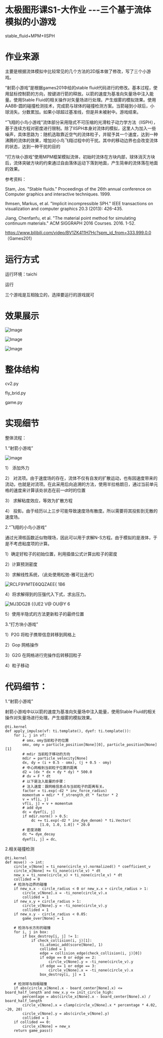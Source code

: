 # 太极图形课S1-大作业 ---三个基于流体模拟的小游戏
stable_fluid+MPM+IISPH


# 作业来源

主要是根据流体模拟中比较常见的几个方法的2D版本做了修改，写了三个小游戏。

“射箭小游戏”是根据games201中给的stable fluid代码进行的修改。基本过程，使用鼠标控制箭的方向，按键进行箭的释放。以箭的速度为基准向矢量场中注入能量。使用Stable Fluid的相关操作对矢量场进行处理。产生烟雾的模拟效果。使用AABB-圆的碰撞检测技术，完成箭与球体的碰撞检测方案。当箭碰到小球后，小球消失。分数累加。如果小球超过基准线，但是并未被射中。游戏结束。

“飞翔的小鸟小游戏”流体部分采用隐式不可压缩的光滑粒子动力学方法（IISPH），基于连续方程对密度进行限制。除了IISPH本身对流体的模拟，这里人为加入一些噪声，具体思路为：随机选取靠近空气的流体粒子，并赋予其一个速度，达到一种沸腾的流体的效果，增加对小鸟飞翔过程中的干扰。其中的移动边界也会改变流体的状态，达到一种干扰的目的

“打方块小游戏”使用MPM框架模拟流体，初始时流体在方块内部，球体消灭方块后，流体突破方块的约束通过自由落体运动下落到地面，产生简单的流体落在地面的效果。

参考资料：

Stam, Jos. "Stable fluids." Proceedings of the 26th annual conference on Computer graphics and interactive techniques. 1999.

Ihmsen, Markus, et al. "Implicit incompressible SPH." IEEE transactions on visualization and computer graphics 20.3 (2013): 426-435.

Jiang, Chenfanfu, et al. "The material point method for simulating continuum materials." ACM SIGGRAPH 2016 Courses. 2016. 1-52.

https://www.bilibili.com/video/BV1ZK411H7Hc?spm_id_from=333.999.0.0   （Games201）

# 运行方式

运行环境：taichi

运行

三个游戏是互相独立的，选择要运行的游戏就可


# 效果展示

![Image](https://github.com/MengMeng3399/HomeWork/blob/main/%E6%95%88%E6%9E%9C%E5%9B%BE--1.gif)

![Image](https://github.com/MengMeng3399/HomeWork/blob/main/%E6%95%88%E6%9E%9C%E5%9B%BE--2.gif)

![Image](https://github.com/MengMeng3399/HomeWork/blob/main/%E6%95%88%E6%9E%9C%E5%9B%BE--3.gif)


# 整体结构
cv2.py

fly_brid.py

game.py

# 实现细节

整体流程：

1.“射箭小游戏” 


![image](https://user-images.githubusercontent.com/86776127/147383025-6f63402f-2194-437d-baec-d1cb2cc10da3.png)

1） 添加外力

2） 对流项。由于速度场的存在，流体不仅有自发的扩散运动，也有因速度带来的流动，也就是对流项。在此采用后向追溯的方法，使用半拉格朗日，通过当前单元格的速度来计算该处状态在前一dt时的位置

3） 求解粘度效应，等效为扩散方程

4） 投影。由于经历以上三步可能导致速度场有散度。所以需要将其投影到无散的速度场。

2.“飞翔的小鸟小游戏”

通过光滑核函数近似物理场，因此可以用于求解N-S方程。由于模拟的是液体，于是不考虑粘度项的计算。

1）确定好粒子的初始位置，利用插值公式计算出粒子的密度

2）计算预测密度

3）求解线性系统，（此处使用松弛-雅可比迭代）

![RCLF9YM`TE6QQZAE`E{ 1B6](https://user-images.githubusercontent.com/86776127/147383141-e597b4a2-ff92-4db8-a1c1-7b11cbaf3bed.png)


4）将求解得到的压强代入下式，求出压力。

![MJ3DG28 {{UE2 V@ OU@Y 6](https://user-images.githubusercontent.com/86776127/147383157-df6c8dbd-99d2-4e6d-878d-27e50408c9f1.png)


5）使用半隐式的方法更新粒子的最终位置


3.“打方块小游戏”

1）P2G 将粒子携带信息转移到网格上

2）Gop 网格操作

3）G2G 在网格进行完操作后转移回粒子

4）粒子移动


# 代码细节：

1.“射箭小游戏” 

射箭小游戏中以以箭的速度为基准向矢量场中注入能量，使用Stable Fluid的相关操作对矢量场进行处理。产生烟雾的模拟效果。

~~~
@ti.kernel
def apply_impulse(vf: ti.template(), dyef: ti.template()):
    for i, j in vf:
        # omx，omy当前粒子的位置
        omx, omy = particle_position[None][0], particle_position[None][1]
        # mdir 当前粒子移动的方向
        mdir = particle_velocity[None]
        dx, dy = (i + 0.5 - omx), (j + 0.5 - omy)
        # 中心网格到当前粒子位置的距离
        d2 = (dx * dx + dy * dy) * 500.0
        # dv = F * dt
        # 以下是注入能量的步骤：
        # 注入速度：跟网格信息点与当前粒子的距离有关。
        factor = ti.exp(-d2 * inv_force_radius)
        momentum = mdir * f_strength_dt * factor * 2
        v = vf[i, j]
        vf[i, j] = v + momentum
        # add dye
        dc = dyef[i, j]
        if mdir.norm() > 0.5:
            dc += ti.exp(-d2 * inv_dye_denom) * ti.Vector(
                [1.0, 1.0, 1.0]) * 20.0
        # 密度消散
        dc *= dye_decay
        dyef[i, j] = dc、
   ~~~
      
      
2.相关碰撞检测

~~~
@ti.kernel
def move() -> int:
    circle_v[None] = ti_none(circle_v).normalized() * coefficient_v
    circle_x[None] += ti_none(circle_v) * dt
    new_x = ti_none(circle_x) + ti_none(circle_v) * dt
    collided = 0
    # 检测与边界的碰撞
    if new_x.x - circle_radius < 0 or new_x.x + circle_radius > 1:
        circle_v[None].x = -ti_none(circle_v).x
        collided = 1
    if new_x.y + circle_radius > 1:
        circle_v[None].y = -ti_none(circle_v).y
        collided = 1
    if new_x.y - circle_radius < 0.05:
        game_over[None] = 1

    # 检测与长方形的碰撞
    for i, j in box:
        if box_destroy[i, j] != 1:
            if check_collision(i, j)[1]:
                ti.atomic_add(score[None], 1)
                collided = 1
                edge = collision_edge(check_collision(i, j)[0])
                if edge == 0 or edge == 2:
                    circle_v[None].y = -ti_none(circle_v).y
                if edge == 1 or edge == 3:
                    circle_v[None].x = -ti_none(circle_v).x
                box_destroy[i, j] = 1

    # 检测球与挡板碰撞
    if abs(circle_x[None].x - board_center[None].x) <= board_half_length and new_x.y <= init_circle_high:
        percentage = abs(circle_x[None].x - board_center[None].x) / board_half_length
        circle_v[None].x = clamp(circle_v[None].x * percentage * 4.02, -20, 20)
        circle_v[None].y = abs(circle_v[None].y)
        collided = 1
    if collided == 0:
        circle_x[None] = new_x
    return game_pass()
~~~

